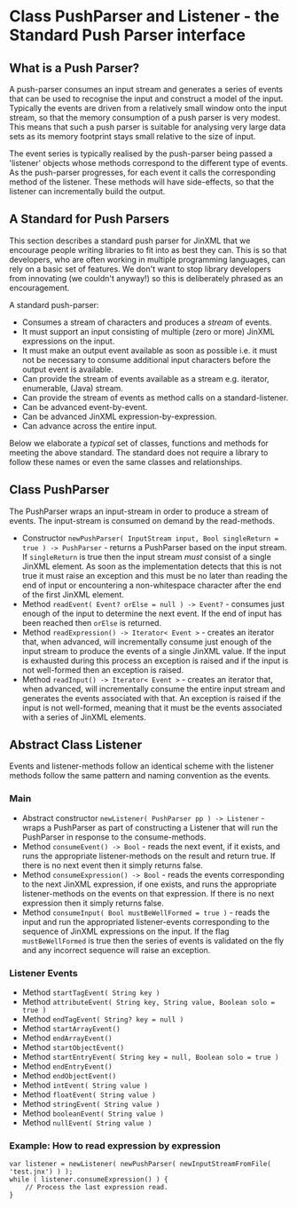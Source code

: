 # Class PushParser and Listener - the Standard Push Parser interface

## What is a Push Parser?
A push-parser consumes an input stream and generates a series of events that can be used to recognise 
the input and construct a model of the input. Typically the events are driven from a relatively small
window onto the input stream, so that the memory consumption of a push parser is very modest. This means 
that such a push parser is suitable for analysing very large data sets as its memory footprint stays small
relative to the size of input.

The event series is typically realised by the push-parser being passed a 'listener' objects whose 
methods correspond to the different type of events. As the push-parser progresses, for each event it
calls the corresponding method of the listener. These methods will have side-effects, so that the
listener can incrementally build the output.

## A Standard for Push Parsers
This section describes a standard push parser for JinXML that we encourage people writing libraries
to fit into as best they can. This is so that developers, who are often working in multiple programming
languages, can rely on a basic set of features. We don't want to stop library developers from 
innovating (we couldn't anyway!) so this is deliberately phrased as an encouragement.

A standard push-parser:
 - Consumes a stream of characters and produces a _stream_ of events.
 - It must support an input consisting of multiple (zero or more) JinXML expressions on the input.
 - It must make an output event available as soon as possible i.e. it must not be necessary to consume 
   additional input characters before the output event is available.
 - Can provide the stream of events available as a stream e.g. iterator, enumerable, (Java) stream.
 - Can provide the stream of events as method calls on a standard-listener.
 - Can be advanced event-by-event.
 - Can be advanced JinXML expression-by-expression.
 - Can advance across the entire input.

Below we elaborate a _typical_ set of classes, functions and methods for meeting the above standard. The
standard does not require a library to follow these names or even the same classes and relationships.

## Class PushParser

The PushParser wraps an input-stream in order to produce a stream of events. The input-stream is consumed on demand by the read-methods.

* Constructor `newPushParser( InputStream input, Bool singleReturn = true ) -> PushParser` - returns a PushParser based on the input stream. If `singleReturn` is true then the input stream *must* consist of a single JinXML element. As soon as the implementation detects that this is not true it must raise an exception and this must be no later than reading the end of input or encountering a non-whitespace character after the end of the first JinXML element.
* Method `readEvent( Event? orElse = null ) -> Event?` - consumes just enough of the input to determine the next event. If the end of input has been reached then `orElse` is returned.
* Method `readExpression() -> Iterator< Event >`  - creates an iterator that, when advanced, will incrementally consume just enough of the input stream to produce the events of a single JinXML value. If the input is exhausted during this process an exception is raised and if the input is not well-formed then an exception is raised.
* Method `readInput() -> Iterator< Event >` - creates an iterator that, when advanced, will incrementally consume the entire input stream and generates the events associated with that. An exception is raised if the input is not well-formed, meaning that it must be the events associated with a series of JinXML elements.

## Abstract Class Listener

Events and listener-methods follow an identical scheme with the listener methods follow the same pattern and naming convention as the events.

### Main

* Abstract constructor `newListener( PushParser pp ) -> Listener` - wraps a PushParser as part of constructing a Listener that will run the PushParser in response to the consume-methods. 
* Method `consumeEvent() -> Bool` - reads the next event, if it exists, and runs the appropriate listener-methods on the result and return true. If there is no next event then it simply returns false.
* Method `consumeExpression() -> Bool` - reads the events corresponding to the next JinXML expression, if one exists, and runs the appropriate listener-methods on the events on that expression. If there is no next expression then it simply returns false.
* Method `consumeInput( Bool mustBeWellFormed = true )` - reads the input and run the appropriated listener-events corresponding to the sequence of JinXML expressions on the input. If the flag `mustBeWellFormed` is true then the series of events is validated on the fly and any incorrect sequence will raise an exception.

### Listener Events

* Method `startTagEvent( String key )`
* Method `attributeEvent( String key, String value, Boolean solo = true )`
* Method `endTagEvent( String? key = null )`
* Method `startArrayEvent()`
* Method `endArrayEvent()`
* Method `startObjectEvent()`
* Method `startEntryEvent( String key = null, Boolean solo = true )`
* Method `endEntryEvent()`
* Method `endObjectEvent()`
* Method `intEvent( String value )`
* Method `floatEvent( String value )`
* Method `stringEvent( String value )`
* Method `booleanEvent( String value )`
* Method `nullEvent( String value )`

### Example: How to read expression by expression

```
var listener = newListener( newPushParser( newInputStreamFromFile( 'test.jnx') ) );
while ( listener.consumeExpression() ) {
    // Process the last expression read.
}
```

